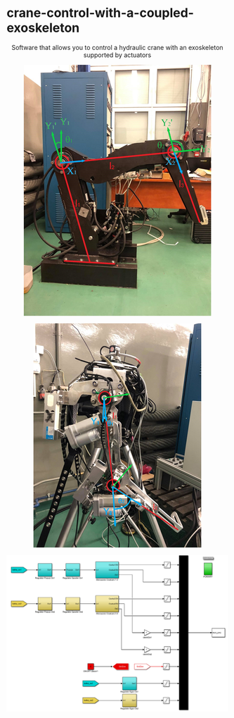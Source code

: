 # crane-control-with-a-coupled-exoskeleton

<p align="center">
Software that allows you to control a hydraulic crane with an exoskeleton supported by actuators
</p>

<p align="center">
<img src="https://github.com/KonradSosna/crane-control-with-a-coupled-exoskeleton/blob/main/img/crane.png">
</p>

<p align="center">
<img src="https://github.com/KonradSosna/crane-control-with-a-coupled-exoskeleton/blob/main/img/exo.png">
</p>

<p align="center">
<img src="https://github.com/KonradSosna/crane-control-with-a-coupled-exoskeleton/blob/main/img/diagram.png">
</p>
